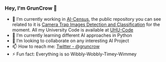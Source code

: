 ### Hey, I'm GrunCrow 👋

- 🔭 I’m currently working in [AI-Census](https://aicensus.github.io), the public repository you can see related to it is [Camera Trap Images Detection and Classification](https://github.com/GrunCrow/cv4ecology) for the moment. All my University Code is available at [UHU-Code](https://github.com/GrunCrow/UHU_Code)
- 🌱 I’m currently learning different AI approaches in Python
- 👯 I’m looking to collaborate on any interesting AI Project
- 📫 How to reach me: [Twitter - @gruncrow](https://twitter.com/GrunCrow)
- ⚡ Fun fact: Everything is so Wibbly-Wobbly-Timey-Wimmey

<!--
**GrunCrow/GrunCrow** is a ✨ _special_ ✨ repository because its `README.md` (this file) appears on your GitHub profile.

Here are some ideas to get you started:

- 🔭 I’m currently working on ...
- 🌱 I’m currently learning ...
- 👯 I’m looking to collaborate on ...
- 🤔 I’m looking for help with ...
- 💬 Ask me about ...
- 📫 How to reach me: ...
- 😄 Pronouns: ...
- ⚡ Fun fact: ...
-->
